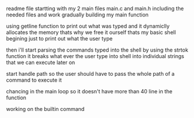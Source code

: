 readme file
startting with my 2 main files main.c and main.h
including the needed files and work gradually building my main function

using getline function to print out what was typed
and it dynamiclly allocates the memory thats why we free it ourself
thats my basic shell begining just to print out what the user type

then i'll start parsing the commands typed into the shell by using the strtok function it breaks what ever the user type into shell into individual strings that we can execute later on

start handle path so the user should have to pass the whole path of a command to execute it

chancing in the main loop so it doesn't have more than 40 line in the function

working on the builtin command 
